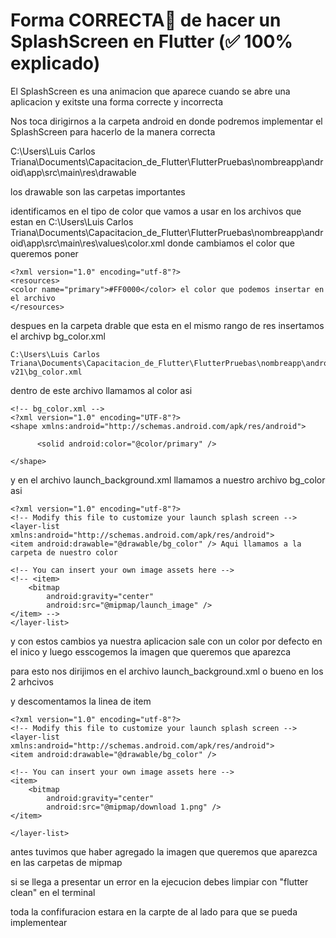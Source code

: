 # Forma CORRECTA🥇 de hacer un SplashScreen en Flutter (✅ 100% explicado)

El SplashScreen es una animacion que aparece cuando se abre una aplicacion y exitste una forma correcte y incorrecta

Nos toca dirigirnos a la carpeta android en donde podremos implementar el SplashScreen para hacerlo de la manera correcta 

C:\Users\Luis Carlos Triana\Documents\Capacitacion_de_Flutter\FlutterPruebas\nombreapp\android\app\src\main\res\drawable

los drawable son las carpetas importantes 

identificamos en el tipo de color que vamos a usar en los archivos que estan en C:\Users\Luis Carlos Triana\Documents\Capacitacion_de_Flutter\FlutterPruebas\nombreapp\android\app\src\main\res\values\color.xml donde cambiamos el color que queremos poner 

    <?xml version="1.0" encoding="utf-8"?>
    <resources>
    <color name="primary">#FF0000</color> el color que podemos insertar en el archivo 
    </resources>


despues en la carpeta drable que esta en el mismo rango de res insertamos el archivp bg_color.xml

    C:\Users\Luis Carlos Triana\Documents\Capacitacion_de_Flutter\FlutterPruebas\nombreapp\android\app\src\main\res\drawable-v21\bg_color.xml

dentro de este archivo llamamos al color asi 

    <!-- bg_color.xml -->
    <?xml version="1.0" encoding="UTF-8"?>
    <shape xmlns:android="http://schemas.android.com/apk/res/android">

          <solid android:color="@color/primary" />

    </shape>

y en el archivo launch_background.xml llamamos a nuestro archivo bg_color asi 

    <?xml version="1.0" encoding="utf-8"?>
    <!-- Modify this file to customize your launch splash screen -->
    <layer-list xmlns:android="http://schemas.android.com/apk/res/android">
    <item android:drawable="@drawable/bg_color" /> Aqui llamamos a la carpeta de nuestro color 

    <!-- You can insert your own image assets here -->
    <!-- <item>
        <bitmap
            android:gravity="center"
            android:src="@mipmap/launch_image" />
    </item> -->
    </layer-list>

y con estos cambios ya nuestra aplicacion sale con un color por defecto en el inico y luego esscogemos la imagen que queremos que aparezca 

para esto nos dirijimos en el archivo launch_background.xml o bueno en los 2 arhcivos

y descomentamos la linea de item

    <?xml version="1.0" encoding="utf-8"?>
    <!-- Modify this file to customize your launch splash screen -->
    <layer-list xmlns:android="http://schemas.android.com/apk/res/android">
    <item android:drawable="@drawable/bg_color" />

    <!-- You can insert your own image assets here -->
    <item>
        <bitmap
            android:gravity="center"
            android:src="@mipmap/download 1.png" />
    </item> 

    </layer-list>

antes tuvimos que haber agregado la imagen que queremos que aparezca en las carpetas de mipmap

si se llega a presentar un error en la ejecucion debes limpiar con "flutter clean" en el terminal

toda la confifuracion estara en la carpte de al lado para que se pueda implementear 